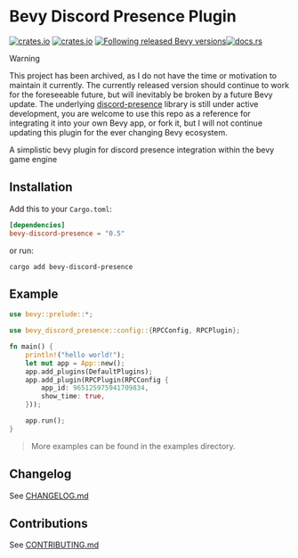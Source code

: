 # Bevy Discord Presence Plugin

[![crates.io](https://img.shields.io/crates/v/bevy-discord-presence)](https://crates.io/crates/bevy-discord-presence)
[![crates.io](https://img.shields.io/crates/d/bevy-discord-presence)](https://crates.io/crates/bevy-discord-presence)
[![Following released Bevy versions](https://img.shields.io/badge/Bevy%20tracking-released%20version-lightblue)](https://bevyengine.org/learn/book/plugin-development/#main-branch-tracking)[![docs.rs](https://img.shields.io/docsrs/bevy-discord-presence/latest)](https://docs.rs/bevy-discord-presence)

> [!WARNING]
> This project has been archived, as I do not have the time or motivation to maintain it currently. The currently released version should continue to work for the foreseeable future, but will inevitably be broken by a future Bevy update.
> The underlying [discord-presence](https://github.com/jewlexx/discord-presence) library is still under active development, you are welcome to use this repo as a reference for integrating it into your own Bevy app, or fork it, but I will not continue updating this plugin for the ever changing Bevy ecosystem.

A simplistic bevy plugin for discord presence integration within the bevy game engine

## Installation

Add this to your `Cargo.toml`:

```toml
[dependencies]
bevy-discord-presence = "0.5"
```

or run:

```shell
cargo add bevy-discord-presence
```

## Example

```rust
use bevy::prelude::*;

use bevy_discord_presence::config::{RPCConfig, RPCPlugin};

fn main() {
    println!("hello world!");
    let mut app = App::new();
    app.add_plugins(DefaultPlugins);
    app.add_plugin(RPCPlugin(RPCConfig {
        app_id: 965125975941709834,
        show_time: true,
    }));

    app.run();
}
```

> More examples can be found in the examples directory.

## Changelog

See [CHANGELOG.md](CHANGELOG.md)

## Contributions

See [CONTRIBUTING.md](/CONTRIBUTING.md)

